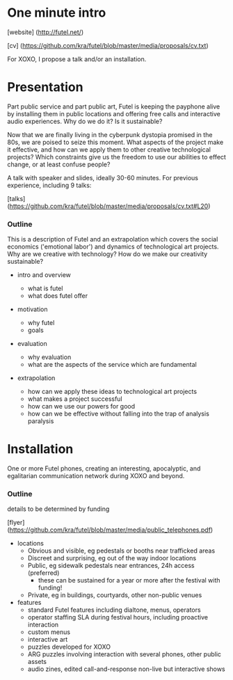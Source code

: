 # One minute intro

[website] (http://futel.net/)

[cv] (https://github.com/kra/futel/blob/master/media/proposals/cv.txt)

For XOXO, I propose a talk and/or an installation.


# Presentation

Part public service and part public art, Futel is keeping the payphone alive by installing them in public locations and offering free calls and interactive audio experiences. Why do we do it? Is it sustainable?

Now that we are finally living in the cyberpunk dystopia promised in the 80s, we are poised to seize this moment. What aspects of the project make it effective, and how can we apply them to other creative technological projects? Which constraints give us the freedom to use our abilities to effect change, or at least confuse people?

A talk with speaker and slides, ideally 30-60 minutes.
For previous experience, including 9 talks:

[talks] (https://github.com/kra/futel/blob/master/media/proposals/cv.txt#L20)

### Outline

This is a description of Futel and an extrapolation which
covers the social economics ('emotional labor') and dynamics of technological
art projects. Why are we creative with technology? How do we make our creativity
sustainable?

* intro and overview
  * what is futel
  * what does futel offer

* motivation
  * why futel
  * goals

* evaluation
  * why evaluation
  * what are the aspects of the service which are fundamental

* extrapolation
  * how can we apply these ideas to technological art projects
  * what makes a project successful
  * how can we use our powers for good
  * how can we be effective without falling into the trap of analysis paralysis


# Installation

One or more Futel phones, creating an interesting, apocalyptic, and egalitarian
communication network during XOXO and beyond.

### Outline

details to be determined by funding

[flyer] (https://github.com/kra/futel/blob/master/media/public_telephones.pdf)

* locations
  * Obvious and visible, eg pedestals or booths near trafficked areas
  * Discreet and surprising, eg out of the way indoor locations
  * Public, eg sidewalk pedestals near entrances, 24h access (preferred)
    * these can be sustained for a year or more after the festival with funding!
  * Private, eg in buildings, courtyards, other non-public venues
* features
  * standard Futel features including dialtone, menus, operators
  * operator staffing SLA during festival hours, including proactive interaction
  * custom menus
  * interactive art
  * puzzles developed for XOXO
  * ARG puzzles involving interaction with several phones, other public assets
  *  audio zines, edited call-and-response non-live but interactive shows
